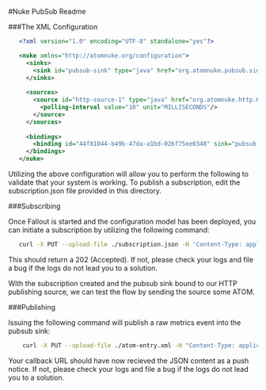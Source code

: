 #Nuke PubSub Readme

###The XML Configuration
```xml
   <?xml version="1.0" encoding="UTF-8" standalone="yes"?>

   <nuke xmlns="http://atomnuke.org/configuration">
     <sinks>
       <sink id="pubsub-sink" type="java" href="org.atomnuke.pubsub.sink.PubSubSink"/>
     </sinks>
     
     <sources>
       <source id="http-source-1" type="java" href="org.atomnuke.http.HttpSource">
         <polling-interval value="10" unit="MILLISECONDS"/>
       </source>
     </sources>
     
     <bindings>
       <binding id="44f81044-b49b-47da-a1bd-026f75ee0348" sink="pubsub-sink" source="http-source-1"/>
     </bindings>
   </nuke>
```

Utilizing the above configuration will allow you to perform the following to validate that your system is working. To publish a subscription, edit the subscription.json file provided in this directory.

###Subscribing

Once Fallout is started and the configuration model has been deployed, you can initiate a subscription by utilizing the following command:

```bash
   curl -X PUT --upload-file ./subscription.json -H 'Content-Type: application/json' "http://localhost:8080/pubsub/subscriptions" -v
```

This should return a 202 (Accepted). If not, please check your logs and file a bug if the logs do not lead you to a solution.

With the subscription created and the pubsub sink bound to our HTTP publishing source, we can test the flow by sending the source some ATOM.

###Publishing

Issuing the following command will publish a raw metrics event into the pubsub sink:

```bash
    curl -X PUT --upload-file ./atom-entry.xml -H "Content-Type: application/atom+xml" "http://localhost:8080/publish" -v
```

Your callback URL should have now recieved the JSON content as a push notice. If not, please check your logs and file a bug if the logs do not lead you to a solution.
